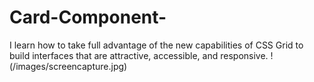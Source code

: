# Card-Component-
I learn how to take full advantage of the new capabilities of CSS Grid to build interfaces that are attractive, accessible, and responsive. 
!(/images/screencapture.jpg)
